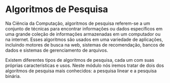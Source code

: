 # Algoritmos de Pesquisa

Na Ciência da Computação, algoritmos de pesquisa referem-se a um conjunto de técnicas para encontrar informações ou dados específicos em uma grande coleção de informações armazenadas em um computador ou na internet. Esses algoritmos são usados em uma variedade de aplicações, incluindo motores de busca na web, sistemas de recomendação, bancos de dados e sistemas de gerenciamento de arquivos.

Existem diferentes tipos de algoritmos de pesquisa, cada um com suas próprias características e usos. Neste módulo nós iremos tratar de dois
dos algoritmos de pesquisa mais conhecidos: a pesquisa linear e a pesquisa binária. 
